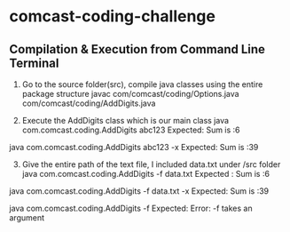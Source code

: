 # comcast-coding-challenge

## Compilation & Execution from Command Line Terminal
1. Go to the source folder(src), compile java classes using the entire package structure
javac com/comcast/coding/Options.java com/comcast/coding/AddDigits.java

2. Execute the AddDigits class which is our main class
java com.comcast.coding.AddDigits abc123
Expected: Sum is :6

java com.comcast.coding.AddDigits abc123 -x
Expected: Sum is :39

3. Give the entire path of the text file, I included data.txt under /src folder
java com.comcast.coding.AddDigits -f data.txt
Expected : Sum is :6

java com.comcast.coding.AddDigits -f data.txt -x
Expected: Sum is :39

java com.comcast.coding.AddDigits -f
Expected: Error: -f takes an argument
